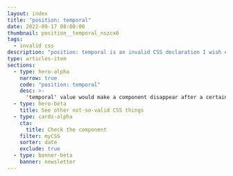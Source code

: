 ```yaml
---
layout: index
title: "position: temporal"
date: 2022-09-17 08:00:00
thumbnail: position__temporal_nszcx6
tags:
  - invalid css
description: "position: temporal is an invalid CSS declaration I wish existed."
type: articles-item
sections:
  - type: hero-alpha
    narrow: true
    code: "position: temporal"
    desc: >-
      'temporal' value would make a component disappear after a certain amount of seconds, like alerts or messages.
  - type: hero-beta
    title: See other not-so-valid CSS things
  - type: cards-alpha
    cta:
      title: Check the component
    filter: myCSS
    sorter: date
    exclude: true
  - type: banner-beta
    banner: newsletter
---
```

